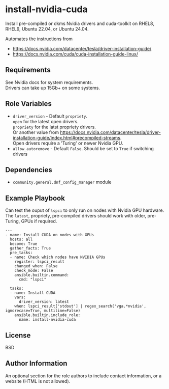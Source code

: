 install-nvidia-cuda
=========

Install pre-compiled or dkms Nvidia drivers and cuda-toolkit on RHEL8, RHEL9, Ubuntu 22.04, or Ubuntu 24.04.

Automates the instructions from
- https://docs.nvidia.com/datacenter/tesla/driver-installation-guide/
- https://docs.nvidia.com/cuda/cuda-installation-guide-linux/

Requirements
------------

See Nvidia docs for system requirements.  
Drivers can take up 15Gb+ on some systems.  

Role Variables
--------------

- `driver_version` - Default `propriety`.  
  `open` for the latest open drivers.  
  `propriety` for the latst propriety drivers.  
   Or another value from https://docs.nvidia.com/datacenter/tesla/driver-installation-guide/index.html#precompiled-streams.  
   Open drivers require a 'Turing' or newer Nvidia GPU.
- `allow_autoremove` - Default `False`. Should be set to `True` if switching drivers

Dependencies
------------

- `community.general.dnf_config_manager` module

Example Playbook
----------------

Can test the ouput of `lspci` to only run on nodes with Nvidia GPU hardware.
The `latest`, propriety, pre-compiled drivers should work with older, pre-Turing, GPUs if required.
```
---
- name: Install CUDA on nodes with GPUs
  hosts: all
  become: True
  gather_facts: True
  pre_tasks:
  - name: Check which nodes have NVIDIA GPUs
    register: lspci_result
    changed_when: False
    check_mode: False
    ansible.builtin.command:
      cmd: "lspci"

  tasks:
  - name: Install CUDA
    vars:
      driver_version: latest
    when: lspci_result['stdout'] | regex_search('vga.*nvidia', ignorecase=True, multiline=False)
    ansible.builtin.include_role:
      name: install-nvidia-cuda
```

License
-------

BSD

Author Information
------------------

An optional section for the role authors to include contact information, or a website (HTML is not allowed).
